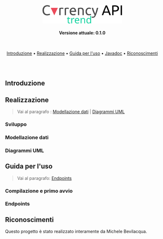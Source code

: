 <div align="center">
  <br><br>
  <img src="/Assets/currency_logo.svg" alt="Currency_logo" width="260">
  <br>
  <h4>Versione attuale: 0.1.0</h4><br>
  <p>
    <a href="#intro">Introduzione</a>&nbsp•
    <a href="#realizzazione">Realizzazione</a>&nbsp•
    <a href="#guida">Guida per l'uso</a>&nbsp•
    <a href="#javadoc">Javadoc</a>&nbsp•
    <a href="#riconoscimenti">Riconoscimenti</a> 
  </p>
</div><br><br>

## Introduzione <a name="intro"></a>
## Realizzazione <a name="realizzazione"></a>
> Vai al paragrafo : <a href="#modellazione">Modellazione dati</a> | <a href="#uml">Diagrammi UML</a>
### Sviluppo
### Modellazione dati <a name="modellazione">
### Diagrammi UML <a name="uml">
## Guida per l'uso<a name="guida"></a>
> Vai al paragrafo: <a href="#endpoints">Endpoints</a>
### Compilazione e primo avvio 
### Endpoints <a name="endpoints"></a>
## Riconoscimenti <a name="riconoscimenti"></a>
Questo progetto è stato realizzato interamente da Michele Bevilacqua.
